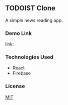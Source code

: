 ## TODOIST Clone

A simple news reading app.

### Demo Link

link: []()

### Technologies Used

- React
- Firebase

### License

[MIT](https://choosealicense.com/licenses/mit/)
